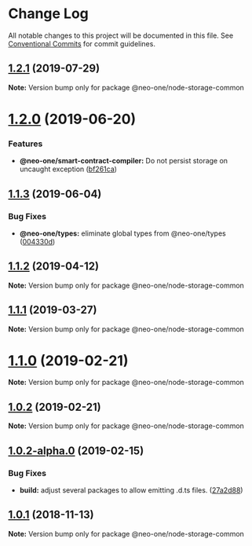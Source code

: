 # Change Log

All notable changes to this project will be documented in this file.
See [Conventional Commits](https://conventionalcommits.org) for commit guidelines.

## [1.2.1](https://github.com/neo-one-suite/neo-one/compare/@neo-one/node-storage-common@1.2.0...@neo-one/node-storage-common@1.2.1) (2019-07-29)

**Note:** Version bump only for package @neo-one/node-storage-common





# [1.2.0](https://github.com/neo-one-suite/neo-one/compare/@neo-one/node-storage-common@1.1.3...@neo-one/node-storage-common@1.2.0) (2019-06-20)


### Features

* **@neo-one/smart-contract-compiler:** Do not persist storage on uncaught exception ([bf261ca](https://github.com/neo-one-suite/neo-one/commit/bf261ca))





## [1.1.3](https://github.com/neo-one-suite/neo-one/compare/@neo-one/node-storage-common@1.1.2...@neo-one/node-storage-common@1.1.3) (2019-06-04)


### Bug Fixes

* **@neo-one/types:** eliminate global types from @neo-one/types ([004330d](https://github.com/neo-one-suite/neo-one/commit/004330d))





## [1.1.2](https://github.com/neo-one-suite/neo-one/compare/@neo-one/node-storage-common@1.1.1...@neo-one/node-storage-common@1.1.2) (2019-04-12)

**Note:** Version bump only for package @neo-one/node-storage-common





## [1.1.1](https://github.com/neo-one-suite/neo-one/compare/@neo-one/node-storage-common@1.1.0...@neo-one/node-storage-common@1.1.1) (2019-03-27)

**Note:** Version bump only for package @neo-one/node-storage-common





# [1.1.0](https://github.com/neo-one-suite/neo-one/compare/@neo-one/node-storage-common@1.0.2...@neo-one/node-storage-common@1.1.0) (2019-02-21)

**Note:** Version bump only for package @neo-one/node-storage-common





## [1.0.2](https://github.com/neo-one-suite/neo-one/compare/@neo-one/node-storage-common@1.0.2-alpha.0...@neo-one/node-storage-common@1.0.2) (2019-02-21)

**Note:** Version bump only for package @neo-one/node-storage-common





## [1.0.2-alpha.0](https://github.com/neo-one-suite/neo-one/compare/@neo-one/node-storage-common@1.0.1...@neo-one/node-storage-common@1.0.2-alpha.0) (2019-02-15)


### Bug Fixes

* **build:** adjust several packages to allow emitting .d.ts files. ([27a2d88](https://github.com/neo-one-suite/neo-one/commit/27a2d88))





## [1.0.1](https://github.com/neo-one-suite/neo-one/compare/@neo-one/node-storage-common@1.0.0...@neo-one/node-storage-common@1.0.1) (2018-11-13)

**Note:** Version bump only for package @neo-one/node-storage-common
